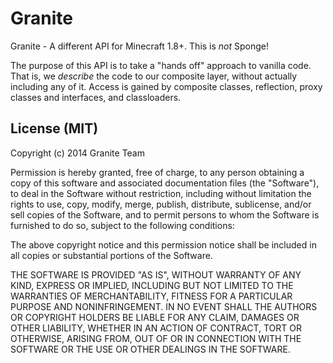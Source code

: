 Granite
======

Granite - A different API for Minecraft 1.8+.
This is _not_ Sponge!

The purpose of this API is to take a "hands off" approach to vanilla code.  
That is, we _describe_ the code to our composite layer, without actually including any of it.
Access is gained by composite classes, reflection, proxy classes and interfaces, and classloaders.

License (MIT)
-------
Copyright (c) 2014 Granite Team

Permission is hereby granted, free of charge, to any person obtaining a copy
of this software and associated documentation files (the "Software"), to deal
in the Software without restriction, including without limitation the rights
to use, copy, modify, merge, publish, distribute, sublicense, and/or sell
copies of the Software, and to permit persons to whom the Software is
furnished to do so, subject to the following conditions:

The above copyright notice and this permission notice shall be included in
all copies or substantial portions of the Software.

THE SOFTWARE IS PROVIDED "AS IS", WITHOUT WARRANTY OF ANY KIND, EXPRESS OR
IMPLIED, INCLUDING BUT NOT LIMITED TO THE WARRANTIES OF MERCHANTABILITY,
FITNESS FOR A PARTICULAR PURPOSE AND NONINFRINGEMENT. IN NO EVENT SHALL THE
AUTHORS OR COPYRIGHT HOLDERS BE LIABLE FOR ANY CLAIM, DAMAGES OR OTHER
LIABILITY, WHETHER IN AN ACTION OF CONTRACT, TORT OR OTHERWISE, ARISING FROM,
OUT OF OR IN CONNECTION WITH THE SOFTWARE OR THE USE OR OTHER DEALINGS IN
THE SOFTWARE.